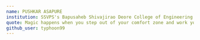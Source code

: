 ```yaml
---
name: PUSHKAR ASAPURE
institution: SSVPS's Bapusaheb Shivajirao Deore College of Engineering
quote: Magic happens when you step out of your comfort zone and work your ass off.
github_user: typhoon99
---
```

